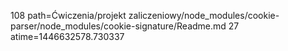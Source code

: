108 path=Ćwiczenia/projekt zaliczeniowy/node_modules/cookie-parser/node_modules/cookie-signature/Readme.md
27 atime=1446632578.730337
